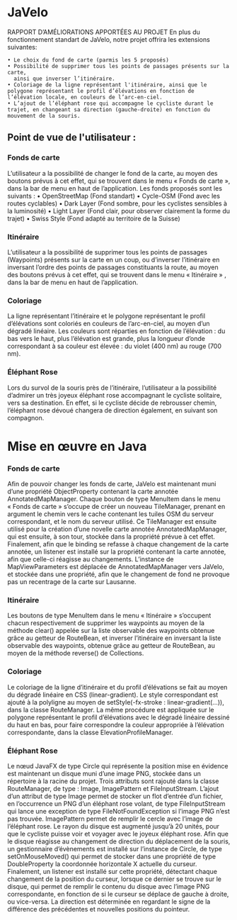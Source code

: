 # JaVelo

RAPPORT D’AMÉLIORATIONS APPORTÉES AU PROJET
En plus du fonctionnement standart de JaVelo, notre projet offrira les extensions suivantes: 

    • Le choix du fond de carte (parmis les 5 proposés)
    • Possibilité de supprimer tous les points de passages présents sur la carte,
      ainsi que inverser l’itinéraire.
    • Coloriage de la ligne représentant l'itinéraire, ainsi que le polygone représentant le profil d’élévations en fonction de l’élévation locale, en couleurs de l’arc-en-ciel.
    • L’ajout de l’éléphant rose qui accompagne le cycliste durant le trajet, en changeant sa direction (gauche-droite) en fonction du mouvement de la souris.

## Point de vue de l'utilisateur :
### Fonds de carte

L’utilisateur a la possibilité de changer le fond de la carte, au moyen des boutons prévus à cet effet, qui se trouvent dans le menu « Fonds de carte », dans la bar de menu en haut de l’application.
Les fonds proposés sont les suivants : 
    • OpenStreetMap (Fond standart)
    • Cycle-OSM (Fond avec les routes cyclables)
    • Dark Layer (Fond sombre, pour les cyclistes sensibles à la luminosité)
    • Light Layer (Fond clair, pour observer clairement la forme du trajet)
    • Swiss Style (Fond adapté au territoire de la Suisse)
                                                                                                                                          
### Itinéraire

L’utilisateur a la possibilité de supprimer tous les points de passages (Waypoints)
présents sur la carte en un coup, ou d’inverser l’itinéraire en inversant l’ordre des points de passages constituants la route, au moyen des boutons prévus à cet effet, qui se trouvent dans le menu « Itinéraire » , dans la bar de menu en haut de l’application.



                                                                                                                                              
### Coloriage

La ligne représentant l’itinéraire et le polygone représentant le profil d’élévations sont coloriés en couleurs de l’arc-en-ciel, au moyen d’un dégradé linéaire.
Les couleurs sont réparties en fonction de l’élévation : du bas vers le haut, plus l’élévation est grande, plus la longueur d’onde correspondant à sa couleur est élevée : du violet (400 nm) au rouge (700 nm).
                                                                                                                                

### Éléphant Rose

Lors du survol de la souris près de l’itinéraire, l’utilisateur a la possibilité d’admirer un très joyeux éléphant rose accompagnant le cycliste solitaire, vers sa destination. En effet, si le cycliste décide de rebrousser chemin, l’éléphant rose dévoué changera de direction également, en suivant son compagnon.
                                                                                                                                  


# Mise en œuvre en Java 
### Fonds de carte

Afin de pouvoir changer les fonds de carte, JaVelo est maintenant muni d’une propriété ObjectProperty contenant la carte annotée AnnotatedMapManager.
Chaque bouton de type MenuItem dans le menu « Fonds de carte » s’occupe de créer un nouveau TileManager, prenant en argument le chemin vers le cache contenant les tuiles OSM du serveur correspondant, et le nom du serveur utilisé.
Ce TileManager est ensuite utilisé pour la création d’une novelle carte annotée AnnotatedMapManager, qui est ensuite, à son tour, stockée dans la propriété prévue à cet effet.
Finalement, afin que le binding se refasse à chaque changement de la carte annotée, un listener est installé sur la propriété contenant la carte annotée, afin que celle-ci réagisse au changements.
L’instance de MapViewParameters est déplacée de AnnotatedMapManager vers JaVelo, et stockée dans une propriété, afin que le changement de fond ne provoque pas un recentrage de la carte sur Lausanne.


### Itinéraire

Les boutons de type MenuItem dans le menu « Itinéraire » s’occupent chacun respectivement de supprimer les waypoints au moyen de la méthode clear() appelée sur la liste observable des waypoints obtenue grâce au getteur de RouteBean, et inverser l’itinéraire en inversant la liste observable des waypoints, obtenue grâce au getteur de RouteBean, au moyen de la méthode reverse() de Collections.

### Coloriage

Le coloriage de la ligne d’itinéraire et du profil d’élévations se fait au moyen du dégradé linéaire en CSS (linear-gradient). Le style correspondant est ajouté à la polyligne au moyen de setStyle(-fx-stroke : linear-gradient(…)), dans la classe RouteManager.
La même procédure est appliquée sur le polygone représentant le profil d’élévations avec le dégradé linéaire dessiné du haut en bas, pour faire correspondre la couleur appropriée à l’élévation correspondante, dans la classe ElevationProfileManager.

### Éléphant Rose

Le nœud JavaFX de type Circle qui représente la position mise en évidence est maintenant un disque muni d’une image PNG, stockée dans un répertoire à la racine du projet.
Trois attributs sont rajouté dans la classe RouteManager, de type :
Image, ImagePattern et FileInputStream.
L’ajout d’un attribut de type Image permet de stocker un flot d’entrée d’un fichier, en l’occurrence un PNG d’un éléphant rose volant, de type FileInputStream qui lance une exception de type FileNotFoundException si l’image PNG n’est pas trouvée. 
ImagePattern permet de remplir le cercle avec l’image de l’éléphant rose.
Le rayon du disque est augmenté jusqu’à 20 unités, pour que le cycliste puisse voir et voyager avec le joyeux éléphant rose. 
Afin que le disque réagisse au changement de direction du déplacement de la souris, un gestionnaire d’évènements est installé sur l’instance de Circle,
de type setOnMouseMoved() qui permet de stocker dans une propriété de type DoubleProperty la coordonnée horizontale X actuelle du curseur.
Finalement, un listener est installé sur cette propriété, détectant chaque changement de la position du curseur, lorsque ce dernier se trouve sur le disque, 
qui permet de remplir le contenu du disque avec l’image PNG correspondante, en fonction de si le curseur se déplace de gauche à droite, ou vice-versa.
La direction est déterminée en regardant le signe de la différence des précédentes et nouvelles positions du pointeur.

   
